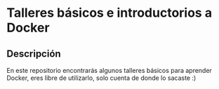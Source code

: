 # Talleres básicos e introductorios a Docker
## Descripción
En este repositorio encontrarás algunos talleres básicos para aprender Docker, eres libre de utilizarlo, solo cuenta de donde lo sacaste :)
